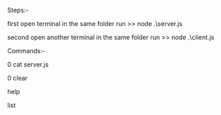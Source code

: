Steps:-

first open terminal in the same folder run >> node .\server.js

second open another terminal in the same folder run >> node .\client.js






Commands:-

0 cat server.js

0 clear

help

list
